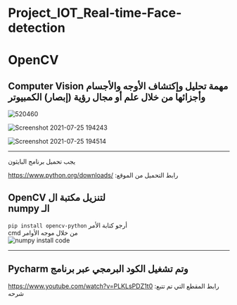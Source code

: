 # Project_IOT_Real-time-Face-detection

# OpenCV

Computer Vision مهمة تحليل وإكتشاف الأوجه والأجسام وأجزائها من خلال علم أو مجال رؤية (إبصار) الكمبيوتر 
--------------------------------------------------
![520460](https://user-images.githubusercontent.com/85587466/126017841-0eccac27-3642-4050-9fb3-5a80b08da024.jpg)

![Screenshot 2021-07-25 194243](https://user-images.githubusercontent.com/56201060/126906835-f66e4a53-d5fd-487d-bedd-e6ee700a5bdf.jpg)


![Screenshot 2021-07-25 194514](https://user-images.githubusercontent.com/56201060/126906838-47379c32-b249-41b7-8bb6-80f946deb994.jpg)

--------------------------------------------------

يجب تحميل برنامج البايثون 

https://www.python.org/downloads/ :رابط التحميل من الموقع

OpenCV لتنزيل مكتبة ال  
numpy الـ
----------
`pip install opencv-python` أرجو كتابة الأمر       
cmd من خلال موجه الأوامر  
![numpy install code](https://user-images.githubusercontent.com/85587466/126020047-e32e7edc-ceae-4eae-9ba4-5a30d762bd3f.png)

----------
Pycharm وتم تشغيل الكود البرمجي عبر برنامج  
----------
https://www.youtube.com/watch?v=PLKLsPDZ1t0 :رابط المقطع التي تم تتبع شرحه 
